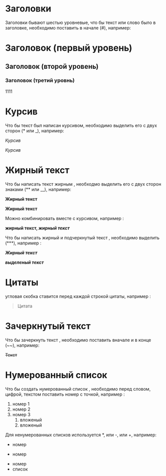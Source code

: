 # Заголовки

Заголовки бывают шестью уровневые, что бы текст или слово было в заголовке, необходимо поставить в начале (#), например:
# Заголовок (первый уровень)
## Заголовок (второй уровень)
### Заголовок (третий уровнь)
1111



# Курсив
Что бы текст был написан курсивом, необходимо выделить его с двух сторон (* или _), например:

*Курсив*

_Курсив_


# Жирный текст
Что бы написать текст жирным , необходмо выделить его с двух сторон знаками (** или __), например:

**Жирный текст**

__Жирный текст__

Можно комбинировать вместе с курсивом, например :

**жирный текст, _жирный текст_**

Что бы написать жирный и подчеркнутый текст , необходимо выделить (***), например :

***Жирный текст***

***выделеный текст***

# Цитаты
угловая скобка ставится перед каждой строкой цитаты, например :
> Цитата

# Зачеркнутый текст
Что бы зачеркнуть текст , необходимо поставить вначале и в конце (~~), например:

~~Текст~~

# Нумерованный список

Что бы создать нумерованный список , необходимо перед словом, цифрой, текстом поставить номер с точкой, например :
1. номер 1
2. номер 2
3. номер 3
    1. вложеный
    2. вложеный

Для ненумерованных списков используется *, или -, или +, например:
* номер
+ номер 
- номер
- список